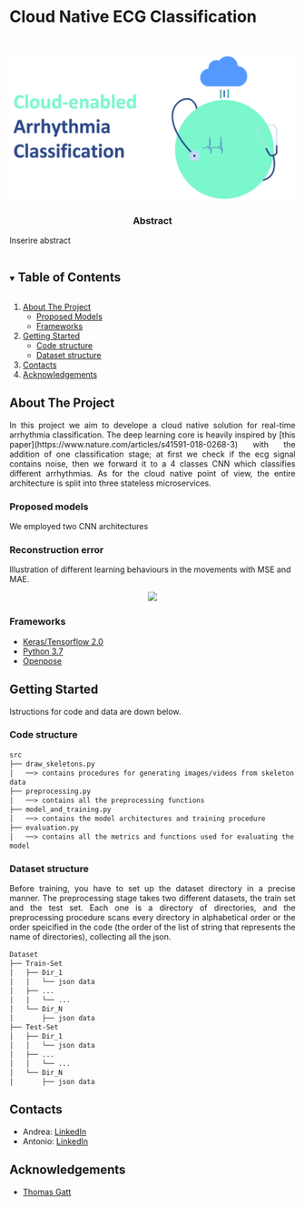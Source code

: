 # Cloud Native ECG Classification
<!--
*** Thanks for checking out the Best-README-Template. If you have a suggestion
*** that would make this better, please fork the repo and create a pull request
*** or simply open an issue with the tag "enhancement".
*** Thanks again! Now go create something AMAZING! :D
***
***
***
*** To avoid retyping too much info. Do a search and replace for the following:
*** github_username, repo_name, twitter_handle, email, project_title, project_description
-->



<!-- PROJECT SHIELDS -->
<!--
*** I'm using markdown "reference style" links for readability.
*** Reference links are enclosed in brackets [ ] instead of parentheses ( ).
*** See the bottom of this document for the declaration of the reference variables
*** for contributors-url, forks-url, etc. This is an optional, concise syntax you may use.
*** https://www.markdownguide.org/basic-syntax/#reference-style-links

[![Contributors][contributors-shield]][contributors-url]
[![Stargazers][stars-shield]][stars-url]
[![Issues][issues-shield]][issues-url]
-->

<!-- PROJECT LOGO -->
<br />
<p align="center">
  <a href="https://github.com/ParthenopeCloudTeam/CloudNativeECG-Classification">
    <img src="media/banner.png" alt="Logo" width="700">
  </a>

  <h3 align="center">Abstract</h3>

  <p align="justify">
Inserire abstract
    <br />
</p>


<!-- TABLE OF CONTENTS -->
<details open="open">
  <summary><h2 style="display: inline-block">Table of Contents</h2></summary>
  <ol>
    <li>
      <a href="#about-the-project">About The Project</a>
      <ul>
        <li><a href="#proposed-models">Proposed Models</a></li>
      </ul>
      <ul>
        <li><a href="#frameworks">Frameworks</a></li>
      </ul>
    </li>
    <li>
      <a href="#getting-started">Getting Started</a>
      <ul>
        <li><a href="#code-structure">Code structure</a></li>
      </ul>
      <ul>
        <li><a href="#dataset-structure">Dataset structure</a></li>
      </ul>
    </li>
    <li><a href="#contacts">Contacts</a></li>
    <li><a href="#acknowledgements">Acknowledgements</a></li>
  </ol>
</details>



<!-- ABOUT THE PROJECT -->
## About The Project

<p align="justify">
In this project we aim to develope a cloud native solution for real-time arrhythmia classification. The deep learning core is heavily inspired by
[this paper](https://www.nature.com/articles/s41591-018-0268-3) with the addition of one classification stage; at first we check if the ecg signal contains noise, then we forward it to a 4 classes CNN which classifies different arrhythmias. As for the cloud native point of view, the entire architecture is split into three stateless microservices.
  
</p>

### Proposed models

<p align="justify">
We employed two CNN architectures
</p>


### Reconstruction error
Illustration of different learning behaviours in the movements with MSE and MAE. 
<p align="center">
    <img src="media/reconstructions.gif" width="576">
    <br>
</p>

### Frameworks

* [Keras/Tensorflow 2.0](https://www.tensorflow.org/)
* [Python 3.7](https://www.python.org/downloads/release/python-370/)
* [Openpose](https://github.com/CMU-Perceptual-Computing-Lab/openpose)


<!-- GETTING STARTED -->
## Getting Started

Istructions for code and data are down below.


<!-- CODE STRUCTURE -->
### Code structure

```
src
├── draw_skeletons.py
│   ──> contains procedures for generating images/videos from skeleton data
├── preprocessing.py
│   ──> contains all the preprocessing functions
├── model_and_training.py
│   ──> contains the model architectures and training procedure
├── evaluation.py 
│   ──> contains all the metrics and functions used for evaluating the model
```

<!-- DATASET STRUCTURE -->
### Dataset structure

<p align="justify">
Before training, you have to set up the dataset directory in a precise manner. The preprocessing stage takes two different datasets, the train set and the test set. Each one is a directory of directories, and the preprocessing procedure scans every directory in alphabetical order or the order speicified in the code (the order of the list of string that represents the name of directories), collecting all the json.
</p>

```
Dataset
├── Train-Set
│   ├── Dir_1
│   │   └── json data
│   ├── ...
│   │   └── ...
│   └── Dir_N
│       ├── json data
├── Test-Set
│   ├── Dir_1
│   │   └── json data
│   ├── ...
│   │   └── ...
│   └── Dir_N
│       ├── json data
```

<!-- CONTACT -->
## Contacts

* Andrea: [LinkedIn][linkedin-andrea-url]
* Antonio: [LinkedIn][linkedin-antonio-url]


<!-- ACKNOWLEDGEMENTS -->
## Acknowledgements

* [Thomas Gatt](https://ieeexplore.ieee.org/document/8868795)






<!-- MARKDOWN LINKS & IMAGES -->
<!-- https://www.markdownguide.org/basic-syntax/#reference-style-links -->
[contributors-shield]: https://img.shields.io/github/contributors/github_username/repo.svg?style=for-the-badge
[contributors-url]: https://github.com/ParthenopeDeepTeam/Fall-Detection-using-LSTM-Autoencoder/graphs/contributors
[stars-shield]: https://img.shields.io/github/stars/github_username/repo.svg?style=for-the-badge
[stars-url]: https://github.com/github_username/repo/stargazers
[issues-shield]: https://img.shields.io/github/issues/github_username/repo.svg?style=for-the-badge
[issues-url]: https://github.com/ParthenopeDeepTeam/Fall-Detection-using-LSTM-Autoencoder/issues
[linkedin-shield]: https://img.shields.io/badge/-LinkedIn-black.svg?style=for-the-badge&logo=linkedin&colorB=555
[linkedin-andrea-url]: https://www.linkedin.com/in/andrea-lombardi/
[linkedin-antonio-url]: https://www.linkedin.com/in/antonio-junior-spoleto/
